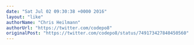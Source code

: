 ```yaml
---
date: "Sat Jul 02 09:30:38 +0000 2016"
layout: "like"
authorName: "Chris Heilmann"
authorUrl: "https://twitter.com/codepo8"
originalPost: "https://twitter.com/codepo8/status/749173427840450560"
---
```

